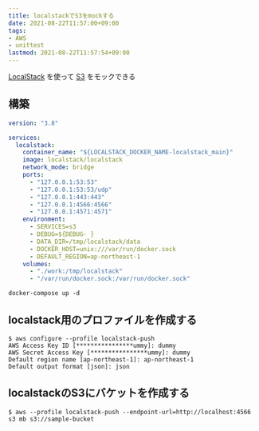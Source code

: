 ```yaml
---
title: localstackでS3をmockする
date: 2021-08-22T11:57:00+09:00
tags:
- AWS
- unittest
lastmod: 2021-08-22T11:57:54+09:00
---
```


[LocalStack](note/LocalStack.md) を使って [S3](note/S3.md) をモックできる

## 構築

````yml:docker-compose.yml
version: "3.8"

services:
  localstack:
    container_name: "${LOCALSTACK_DOCKER_NAME-localstack_main}"
    image: localstack/localstack
    network_mode: bridge
    ports:
      - "127.0.0.1:53:53"
      - "127.0.0.1:53:53/udp"
      - "127.0.0.1:443:443"
      - "127.0.0.1:4566:4566"
      - "127.0.0.1:4571:4571"
    environment:
      - SERVICES=s3
      - DEBUG=${DEBUG- }
      - DATA_DIR=/tmp/localstack/data
      - DOCKER_HOST=unix:///var/run/docker.sock
      - DEFAULT_REGION=ap-northeast-1
    volumes:
      - "./work:/tmp/localstack"
      - "/var/run/docker.sock:/var/run/docker.sock"
````

````shell
docker-compose up -d
````

## localstack用のプロファイルを作成する

````shell
$ aws configure --profile localstack-push
AWS Access Key ID [****************ummy]: dummy
AWS Secret Access Key [****************ummy]: dummy
Default region name [ap-northeast-1]: ap-northeast-1
Default output format [json]: json
````

## localstackのS3にバケットを作成する

````shell
$ aws --profile localstack-push --endpoint-url=http://localhost:4566 s3 mb s3://sample-bucket
````
